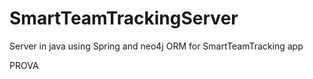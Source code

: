 # SmartTeamTrackingServer
Server in java using Spring and neo4j ORM for SmartTeamTracking app

PROVA
